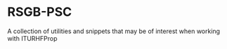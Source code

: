 # RSGB-PSC
A collection of utilities and snippets that may be of interest when working with ITURHFProp
